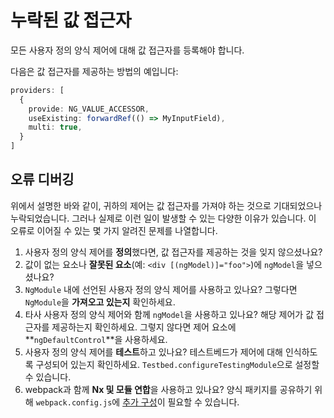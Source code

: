 # 누락된 값 접근자

모든 사용자 정의 양식 제어에 대해 값 접근자를 등록해야 합니다.

다음은 값 접근자를 제공하는 방법의 예입니다:

```typescript
providers: [
  {
    provide: NG_VALUE_ACCESSOR,
    useExisting: forwardRef(() => MyInputField),
    multi: true,
  }
]
```

## 오류 디버깅

위에서 설명한 바와 같이, 귀하의 제어는 값 접근자를 가져야 하는 것으로 기대되었으나 누락되었습니다. 그러나 실제로 이런 일이 발생할 수 있는 다양한 이유가 있습니다. 이 오류로 이어질 수 있는 몇 가지 알려진 문제를 나열합니다.

1. 사용자 정의 양식 제어를 **정의**했다면, 값 접근자를 제공하는 것을 잊지 않으셨나요?
1. 값이 없는 요소나 **잘못된 요소**(예: `<div [(ngModel)]="foo">`)에 `ngModel`을 넣으셨나요?
1. `NgModule` 내에 선언된 사용자 정의 양식 제어를 사용하고 있나요? 그렇다면 `NgModule`을 **가져오고 있는지** 확인하세요.
1. 타사 사용자 정의 양식 제어와 함께 `ngModel`을 사용하고 있나요? 해당 제어가 값 접근자를 제공하는지 확인하세요. 그렇지 않다면 제어 요소에 **`ngDefaultControl`**을 사용하세요.
1. 사용자 정의 양식 제어를 **테스트**하고 있나요? 테스트베드가 제어에 대해 인식하도록 구성되어 있는지 확인하세요. `Testbed.configureTestingModule`으로 설정할 수 있습니다.
1. webpack과 함께 **Nx 및 모듈 연합**을 사용하고 있나요? 양식 패키지를 공유하기 위해 `webpack.config.js`에 [추가 구성](https://github.com/angular/angular/issues/43821#issuecomment-1054845431)이 필요할 수 있습니다.